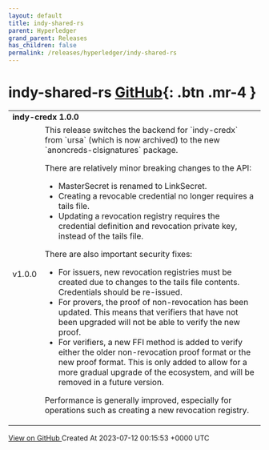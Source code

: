 ```yaml
---
layout: default
title: indy-shared-rs
parent: Hyperledger
grand_parent: Releases
has_children: false
permalink: /releases/hyperledger/indy-shared-rs
---
```


# indy-shared-rs <span class="fs-3 right-align">[GitHub](https://github.com/hyperledger/indy-shared-rs){: .btn .mr-4 }</span>


<div>
    <table>
        <tr>
            <td colspan="2">
                <b>
                    indy-credx 1.0.0
                </b>
            </td>
        </tr>
        <tr>
            <td>
                <span class="chip">
                    v1.0.0
                </span>
            </td>
            <td>
                This release switches the backend for `indy-credx` from `ursa` (which is now archived) to the new `anoncreds-clsignatures` package.

There are relatively minor breaking changes to the API:

- MasterSecret is renamed to LinkSecret.
- Creating a revocable credential no longer requires a tails file.
- Updating a revocation registry requires the credential definition and revocation private key, instead of the tails file.

There are also important security fixes:

- For issuers, new revocation registries must be created due to changes to the tails file contents. Credentials should be re-issued.
- For provers, the proof of non-revocation has been updated. This means that verifiers that have not been upgraded will not be able to verify the new proof.
- For verifiers, a new FFI method is added to verify either the older non-revocation proof format or the new proof format. This is only added to allow for a more gradual upgrade of the ecosystem, and will be removed in a future version.

Performance is generally improved, especially for operations such as creating a new revocation registry.
            </td>
        </tr>
    </table>
    <a href="https://github.com/hyperledger/indy-shared-rs/releases/tag/v1.0.0" class=".btn">
        View on GitHub
    </a>
    <span class="right-align">
        Created At 2023-07-12 00:15:53 +0000 UTC
    </span>
</div>

